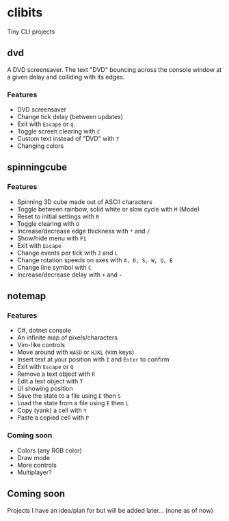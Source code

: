 # clibits
Tiny CLI projects

## dvd
A DVD screensaver. The text "DVD" bouncing across the console window at a given delay and colliding with its edges.
### Features
- DVD screensaver
- Change tick delay (between updates)
- Exit with `Escape` or `q`.
- Toggle screen clearing with `C`
- Custom text instead of "DVD" with `T`
- Changing colors

## spinningcube
### Features
- Spinning 3D cube made out of ASCII characters
- Toggle between rainbow, solid white or slow cycle with `M` (Mode)
- Reset to initial settings with `R`
- Toggle clearing with `O`
- Increase/decrease edge thickness with `*` and `/`
- Show/hide menu with `F1`
- Exit with `Escape`
- Change events per tick with `J` and `L`
- Change rotation speeds on axes with `A, D, S, W, Q, E`
- Change line symbol with `C`
- Increase/decrease delay with `+` and `-`

## notemap
### Features
- C#, dotnet console
- An infinite map of pixels/characters
- Vim-like controls
- Move around with `WASD` or `HJKL` (vim keys)
- Insert text at your position with `I` and `Enter` to confirm
- Exit with `Escape` or `Q`
- Remove a text object with `R`
- Edit a text object with `T`
- UI showing position
- Save the state to a file using `E` then `S`
- Load the state from a file using `E` then `L`
- Copy (yank) a cell with `Y`
- Paste a copied cell with `P`
### Coming soon
- Colors (any RGB color)
- Draw mode
- More controls
- Multiplayer?

## Coming soon
Projects I have an idea/plan for but will be added later... (none as of now)
